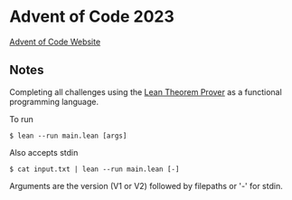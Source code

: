 # Advent of Code 2023

[Advent of Code Website](https://adventofcode.com/2023/)

## Notes

Completing all challenges using the [Lean Theorem Prover](https://lean-lang.org/) as a functional programming language.

To run
```shell
$ lean --run main.lean [args]
```

Also accepts stdin
```shell
$ cat input.txt | lean --run main.lean [-]
```

Arguments are the version (V1 or V2) followed by filepaths or '-' for stdin.
